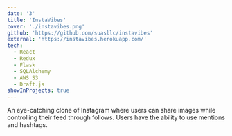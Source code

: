 ```yaml
---
date: '3'
title: 'InstaVibes'
cover: './instavibes.png'
github: 'https://github.com/suasllc/instavibes'
external: 'https://instavibes.herokuapp.com/'
tech:
  - React
  - Redux
  - Flask
  - SQLAlchemy
  - AWS S3
  - Draft.js
showInProjects: true
---
```


An eye-catching clone of Instagram where users can share images while controlling their feed through follows. Users have the ability to use mentions and hashtags.
